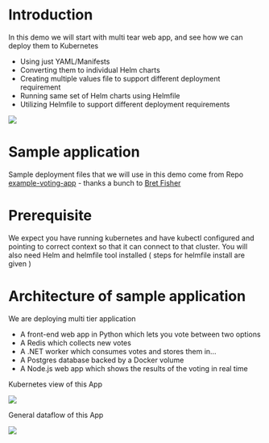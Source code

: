 # Introduction 

In this demo we will start with multi tear web app, and see how we can deploy them to Kubernetes 

- Using just YAML/Manifests 
- Converting them to individual Helm charts 
- Creating multiple values file to support different deployment requirement 
- Running same set of Helm charts using Helmfile 
- Utilizing Helmfile to support different deployment requirements 

![](https://i.ibb.co/0t5NX62/voterapp-3.png)

# Sample application

Sample deployment files that we will use in this demo come from Repo [example-voting-app](https://github.com/dockersamples/example-voting-app) - thanks a bunch to [Bret Fisher](https://github.com/BretFisher)

# Prerequisite

We expect you have running kubernetes and have kubectl configured and pointing to correct context so that it can connect to that cluster.
You will also need Helm and helmfile tool installed ( steps for helmfile install are given ) 

# Architecture of sample application  

We are deploying multi tier application 

- A front-end web app in Python which lets you vote between two options
- A Redis which collects new votes
- A .NET worker which consumes votes and stores them in…
- A Postgres database backed by a Docker volume
- A Node.js web app which shows the results of the voting in real time

Kubernetes view of this App

![](https://i.ibb.co/9yVvQ5p/voterapp.png)

General dataflow of this App

![](https://github.com/dockersamples/example-voting-app/blob/3accda954e7c79ca4d90c83100df0d827df0770d/architecture.excalidraw.png?raw=true)

